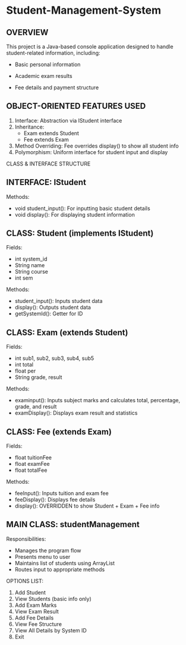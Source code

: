 # Student-Management-System

OVERVIEW
--------
This project is a Java-based console application designed to handle student-related information, including:

- Basic personal information

- Academic exam results

- Fee details and payment structure

OBJECT-ORIENTED FEATURES USED
-----------------------------
1. Interface: Abstraction via IStudent interface
2. Inheritance:
   - Exam extends Student
   - Fee extends Exam
3. Method Overriding: Fee overrides display() to show all student info
4. Polymorphism: Uniform interface for student input and display


CLASS & INTERFACE STRUCTURE

INTERFACE: IStudent
-------------------
Methods:
- void student_input(): For inputting basic student details
- void display(): For displaying student information

CLASS: Student (implements IStudent)
------------------------------------
Fields:
- int system_id
- String name
- String course
- int sem

Methods:
- student_input(): Inputs student data
- display(): Outputs student data
- getSystemId(): Getter for ID

CLASS: Exam (extends Student)
-----------------------------
Fields:
- int sub1, sub2, sub3, sub4, sub5
- int total
- float per
- String grade, result

Methods:
- examinput(): Inputs subject marks and calculates total, percentage, grade, and result
- examDisplay(): Displays exam result and statistics

CLASS: Fee (extends Exam)
-------------------------
Fields:
- float tuitionFee
- float examFee
- float totalFee

Methods:
- feeInput(): Inputs tuition and exam fee
- feeDisplay(): Displays fee details
- display(): OVERRIDDEN to show Student + Exam + Fee info

MAIN CLASS: studentManagement
-----------------------------
Responsibilities:
- Manages the program flow
- Presents menu to user
- Maintains list of students using ArrayList<Fee>
- Routes input to appropriate methods

OPTIONS LIST:
1. Add Student
2. View Students (basic info only)
3. Add Exam Marks
4. View Exam Result
5. Add Fee Details
6. View Fee Structure
7. View All Details by System ID
8. Exit
